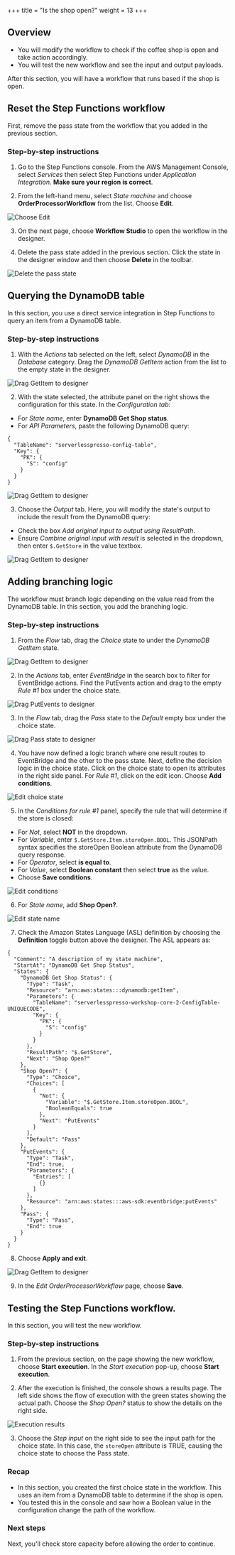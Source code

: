 +++
title = "Is the shop open?"
weight = 13
+++

## Overview

* You will modify the workflow to check if the coffee shop is open and take action accordingly.
* You will test the new workflow and see the input and output payloads.

After this section, you will have a workflow that runs based if the shop is open.

## Reset the Step Functions workflow

First, remove the pass state from the workflow that you added in the previous section.

### Step-by-step instructions ##

1. Go to the Step Functions console. From the AWS Management Console, select *Services* then select Step Functions under *Application Integration*. **Make sure your region is correct**.

2. From the left-hand menu, select *State machine* and choose **OrderProcessorWorkflow** from the list. Choose **Edit**.

![Choose Edit](../images/se-mod1-open1.png)

3. On the next page, choose **Workflow Studio** to open the workflow in the designer.

4. Delete the pass state added in the previous section. Click the state in the designer window and then choose **Delete** in the toolbar.

![Delete the pass state](../images/se-mod1-open2.png)

## Querying the DynamoDB table

In this section, you use a direct service integration in Step Functions to query an item from a DynamoDB table.

### Step-by-step instructions ##

1. With the *Actions* tab selected on the left, select *DynamoDB* in the *Database* category. Drag the *DynamoDB GetItem* action from the list to the empty state in the designer.

![Drag GetItem to designer](../images/se-mod1-open3.png)

2. With the state selected, the attribute panel on the right shows the configuration for this state. In the *Configuration tab*:
- For *State name*, enter **DynamoDB Get Shop status**.
- For *API Parameters*, paste the following DynamoDB query:

```
{
  "TableName": "serverlesspresso-config-table",
  "Key": {
    "PK": {
      "S": "config"
    }
  }
}
```
![Drag GetItem to designer](../images/se-mod1-open4.png)

3. Choose the *Output* tab. Here, you will modify the state's output to include the result from the DynamoDB query:
- Check the box *Add original input to output using ResultPath*.
- Ensure *Combine original input with result* is selected in the dropdown, then enter `$.GetStore` in the value textbox.

![Drag GetItem to designer](../images/se-mod1-open5.png)

## Adding branching logic

The workflow must branch logic depending on the value read from the DynamoDB table. In this section, you add the branching logic.

### Step-by-step instructions ##

1. From the *Flow* tab, drag the *Choice* state to under the *DynamoDB GetItem* state.

![Drag GetItem to designer](../images/se-mod1-open6.png)

2. In the *Actions* tab, enter *EventBridge* in the search box to filter for EventBridge actions. Find the PutEvents action and drag to the empty *Rule #1* box under the choice state.

![Drag PutEvents to designer](../images/se-mod1-open7.png)

3. In the *Flow* tab, drag the *Pass* state to the *Default* empty box under the choice state.

![Drag Pass state to designer](../images/se-mod1-open8.png)

4. You have now defined a logic branch where one result routes to EventBridge and the other to the pass state. Next, define the decision logic in the choice state. Click on the choice state to open its attributes in the right side panel. For *Rule #1*, click on the edit icon. Choose **Add conditions**.

![Edit choice state](../images/se-mod1-open9.png)

5. In the *Conditions for rule #1* panel, specify the rule that will determine if the store is closed:
- For *Not*, select **NOT** in the dropdown.
- For *Variable*, enter `$.GetStore.Item.storeOpen.BOOL`. This JSONPath syntax specifies the storeOpen Boolean attribute from the DynamoDB query response.
- For *Operator*, select **is equal to**.
- For *Value*, select **Boolean constant** then select **true** as the value.
- Choose **Save conditions**.

![Edit conditions](../images/se-mod1-open10.png)

6. For *State name*, add **Shop Open?**.

![Edit state name](../images/se-mod1-open11.png)

7. Check the Amazon States Language (ASL) definition by choosing the **Definition** toggle button above the designer. The ASL appears as:

```
{
  "Comment": "A description of my state machine",
  "StartAt": "DynamoDB Get Shop Status",
  "States": {
    "DynamoDB Get Shop Status": {
      "Type": "Task",
      "Resource": "arn:aws:states:::dynamodb:getItem",
      "Parameters": {
        "TableName": "serverlesspresso-workshop-core-2-ConfigTable-UNIQUECODE",
        "Key": {
          "PK": {
            "S": "config"
          }
        }
      },
      "ResultPath": "$.GetStore",
      "Next": "Shop Open?"
    },
    "Shop Open?": {
      "Type": "Choice",
      "Choices": [
        {
          "Not": {
            "Variable": "$.GetStore.Item.storeOpen.BOOL",
            "BooleanEquals": true
          },
          "Next": "PutEvents"
        }
      ],
      "Default": "Pass"
    },
    "PutEvents": {
      "Type": "Task",
      "End": true,
      "Parameters": {
        "Entries": [
          {}
        ]
      },
      "Resource": "arn:aws:states:::aws-sdk:eventbridge:putEvents"
    },
    "Pass": {
      "Type": "Pass",
      "End": true
    }
  }
}
```
8. Choose **Apply and exit**.

![Drag GetItem to designer](../images/se-mod1-open12.png)

9. In the *Edit OrderProcessorWorkflow* page, choose **Save**.

## Testing the Step Functions workflow.

In this section, you will test the new workflow.

### Step-by-step instructions ###

1. From the previous section, on the page showing the new workflow, choose **Start execution**. In the *Start execution* pop-up, choose **Start execution**.

2. After the execution is finished, the console shows a results page. The left side shows the flow of execution with the green states showing the actual path. Choose the *Shop Open?* status to show the details on the right side.

![Execution results](../images/se-mod1-open16.png)

3. Choose the *Step input* on the right side to see the input path for the choice state. In this case, the `storeOpen` attribute is TRUE, causing the choice state to choose the Pass state.

### Recap

- In this section, you created the first choice state in the workflow. This uses an item from a DynamoDB table to determine if the shop is open.
- You tested this in the console and saw how a Boolean value in the configuration change the path of the workflow.

### Next steps

Next, you'll check store capacity before allowing the order to continue.
